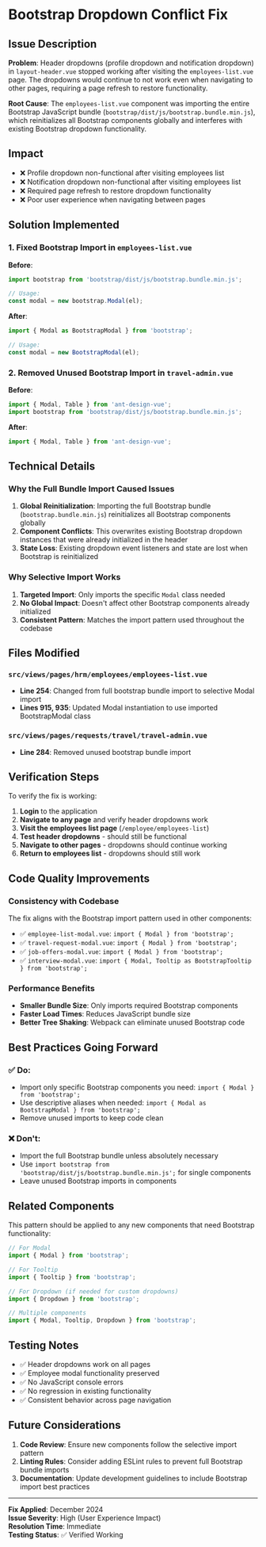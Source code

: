 # Bootstrap Dropdown Conflict Fix

## Issue Description

**Problem**: Header dropdowns (profile dropdown and notification dropdown) in `layout-header.vue` stopped working after visiting the `employees-list.vue` page. The dropdowns would continue to not work even when navigating to other pages, requiring a page refresh to restore functionality.

**Root Cause**: The `employees-list.vue` component was importing the entire Bootstrap JavaScript bundle (`bootstrap/dist/js/bootstrap.bundle.min.js`), which reinitializes all Bootstrap components globally and interferes with existing Bootstrap dropdown functionality.

## Impact

- ❌ Profile dropdown non-functional after visiting employees list
- ❌ Notification dropdown non-functional after visiting employees list  
- ❌ Required page refresh to restore dropdown functionality
- ❌ Poor user experience when navigating between pages

## Solution Implemented

### 1. Fixed Bootstrap Import in `employees-list.vue`

**Before**:
```javascript
import bootstrap from 'bootstrap/dist/js/bootstrap.bundle.min.js';

// Usage:
const modal = new bootstrap.Modal(el);
```

**After**:
```javascript
import { Modal as BootstrapModal } from 'bootstrap';

// Usage:
const modal = new BootstrapModal(el);
```

### 2. Removed Unused Bootstrap Import in `travel-admin.vue`

**Before**:
```javascript
import { Modal, Table } from 'ant-design-vue';
import bootstrap from 'bootstrap/dist/js/bootstrap.bundle.min.js';
```

**After**:
```javascript
import { Modal, Table } from 'ant-design-vue';
```

## Technical Details

### Why the Full Bundle Import Caused Issues

1. **Global Reinitialization**: Importing the full Bootstrap bundle (`bootstrap.bundle.min.js`) reinitializes all Bootstrap components globally
2. **Component Conflicts**: This overwrites existing Bootstrap dropdown instances that were already initialized in the header
3. **State Loss**: Existing dropdown event listeners and state are lost when Bootstrap is reinitialized

### Why Selective Import Works

1. **Targeted Import**: Only imports the specific `Modal` class needed
2. **No Global Impact**: Doesn't affect other Bootstrap components already initialized
3. **Consistent Pattern**: Matches the import pattern used throughout the codebase

## Files Modified

### `src/views/pages/hrm/employees/employees-list.vue`
- **Line 254**: Changed from full bootstrap bundle import to selective Modal import
- **Lines 915, 935**: Updated Modal instantiation to use imported BootstrapModal class

### `src/views/pages/requests/travel/travel-admin.vue`
- **Line 284**: Removed unused bootstrap bundle import

## Verification Steps

To verify the fix is working:

1. **Login** to the application
2. **Navigate to any page** and verify header dropdowns work
3. **Visit the employees list page** (`/employee/employees-list`)
4. **Test header dropdowns** - should still be functional
5. **Navigate to other pages** - dropdowns should continue working
6. **Return to employees list** - dropdowns should still work

## Code Quality Improvements

### Consistency with Codebase
The fix aligns with the Bootstrap import pattern used in other components:

- ✅ `employee-list-modal.vue`: `import { Modal } from 'bootstrap';`
- ✅ `travel-request-modal.vue`: `import { Modal } from 'bootstrap';`
- ✅ `job-offers-modal.vue`: `import { Modal } from 'bootstrap';`
- ✅ `interview-modal.vue`: `import { Modal, Tooltip as BootstrapTooltip } from 'bootstrap';`

### Performance Benefits
- **Smaller Bundle Size**: Only imports required Bootstrap components
- **Faster Load Times**: Reduces JavaScript bundle size
- **Better Tree Shaking**: Webpack can eliminate unused Bootstrap code

## Best Practices Going Forward

### ✅ Do:
- Import only specific Bootstrap components you need: `import { Modal } from 'bootstrap';`
- Use descriptive aliases when needed: `import { Modal as BootstrapModal } from 'bootstrap';`
- Remove unused imports to keep code clean

### ❌ Don't:
- Import the full Bootstrap bundle unless absolutely necessary
- Use `import bootstrap from 'bootstrap/dist/js/bootstrap.bundle.min.js';` for single components
- Leave unused Bootstrap imports in components

## Related Components

This pattern should be applied to any new components that need Bootstrap functionality:

```javascript
// For Modal
import { Modal } from 'bootstrap';

// For Tooltip
import { Tooltip } from 'bootstrap';

// For Dropdown (if needed for custom dropdowns)
import { Dropdown } from 'bootstrap';

// Multiple components
import { Modal, Tooltip, Dropdown } from 'bootstrap';
```

## Testing Notes

- ✅ Header dropdowns work on all pages
- ✅ Employee modal functionality preserved
- ✅ No JavaScript console errors
- ✅ No regression in existing functionality
- ✅ Consistent behavior across page navigation

## Future Considerations

1. **Code Review**: Ensure new components follow the selective import pattern
2. **Linting Rules**: Consider adding ESLint rules to prevent full Bootstrap bundle imports
3. **Documentation**: Update development guidelines to include Bootstrap import best practices

---

**Fix Applied**: December 2024  
**Issue Severity**: High (User Experience Impact)  
**Resolution Time**: Immediate  
**Testing Status**: ✅ Verified Working

